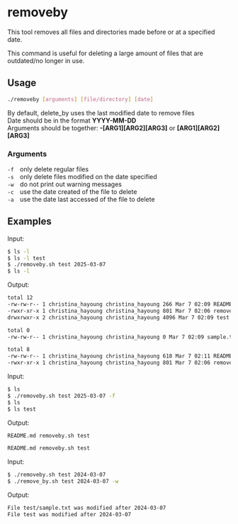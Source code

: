 # removeby

This tool removes all files and directories made before or at a specified date.

This command is useful for deleting a large amount of files that are outdated/no longer in use.

## Usage
```bash
./removeby [arguments] [file/directory] [date]
```
By default, delete_by uses the last modified date to remove files  
Date should be in the format **YYYY-MM-DD**  
Arguments should be together: **-[ARG1][ARG2][ARG3]** or **[ARG1][ARG2][ARG3]**

### Arguments
`-f` only delete regular files  
`-s` only delete files modified on the date specified  
`-w` do not print out warning messages  
`-c` use the date created of the file to delete  
`-a` use the date last accessed of the file to delete  

## Examples
Input:
```bash
$ ls -l
$ ls -l test
$ ./removeby.sh test 2025-03-07
$ ls -l
```
Output:
```bash
total 12
-rw-rw-r-- 1 christina_hayoung christina_hayoung 266 Mar 7 02:09 README.md
-rwxr-xr-x 1 christina_hayoung christina_hayoung 801 Mar 7 02:06 removeby.sh
drwxrwxr-x 2 christina_hayoung christina_hayoung 4096 Mar 7 02:09 test

total 0
-rw-rw-r-- 1 christina_hayoung christina_hayoung 0 Mar 7 02:09 sample.txt

total 8
-rw-rw-r-- 1 christina_hayoung christina_hayoung 618 Mar 7 02:11 README.md
-rwxr-xr-x 1 christina_hayoung christina_hayoung 801 Mar 7 02:06 removeby.sh
```

Input:
```bash
$ ls
$ ./removeby.sh test 2025-03-07 -f
$ ls
$ ls test
```

Output:

```bash
README.md removeby.sh test

README.md removeby.sh test


```

Input:
```bash
$ ./removeby.sh test 2024-03-07
$ ./remove_by.sh test 2024-03-07 -w
```

Output:

```bash
File test/sample.txt was modified after 2024-03-07
File test was modified after 2024-03-07


```
